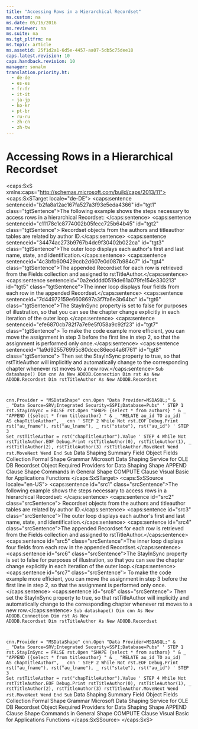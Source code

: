 ```yaml
---
title: "Accessing Rows in a Hierarchical Recordset"
ms.custom: na
ms.date: 05/16/2016
ms.reviewer: na
ms.suite: na
ms.tgt_pltfrm: na
ms.topic: article
ms.assetid: 25f1d2a1-6d5e-4457-aa07-5db5c75dee18
caps.latest.revision: 10
caps.handback.revision: 10
manager: sonalm
translation.priority.ht: 
  - de-de
  - es-es
  - fr-fr
  - it-it
  - ja-jp
  - ko-kr
  - pt-br
  - ru-ru
  - zh-cn
  - zh-tw
---
```

# Accessing Rows in a Hierarchical Recordset
<?xml version="1.0" encoding="utf-8"?>
<caps:SxS xmlns:caps="http://schemas.microsoft.com/build/caps/2013/11">
  <caps:SxSTarget locale="de-DE">
    <developerReferenceWithoutSyntaxDocument xsi:schemaLocation="http://ddue.schemas.microsoft.com/authoring/2003/5 http://dduestorage.blob.core.windows.net/ddueschema/developer.xsd" xmlns="http://ddue.schemas.microsoft.com/authoring/2003/5" xmlns:xlink="http://www.w3.org/1999/xlink" xmlns:xsi="http://www.w3.org/2001/XMLSchema-instance">
      <introduction>
        <para>
          <caps:sentence sentenceid="b2fa8a12ac167fa527a3f93e5eda4366" id="tgt1" class="tgtSentence">The following example shows the steps necessary to access rows in a hierarchical <legacyLink xlink:href="ede1415f-c3df-4cc5-a05b-2576b2b84b60">Recordset</legacyLink>:  </caps:sentence>
        </para>
        <list class="ordered">
          <listItem>
            <para>
              <caps:sentence sentenceid="c11178c1c8774002b05fecc725b64b45" id="tgt2" class="tgtSentence">
                <unmanagedCodeEntityReference>Recordset</unmanagedCodeEntityReference> objects from the <legacyBold>authors</legacyBold> and <legacyBold>titleauthor</legacyBold> tables are related by author ID.</caps:sentence>
            </para>
          </listItem>
          <listItem>
            <para>
              <caps:sentence sentenceid="34474ac273b9767b4dc9f30402b022ca" id="tgt3" class="tgtSentence">The outer loop displays each author's first and last name, state, and identification.</caps:sentence>
            </para>
          </listItem>
          <listItem>
            <para>
              <caps:sentence sentenceid="4c3bfb609429ccb2d607e0d087b984c7" id="tgt4" class="tgtSentence">The appended <unmanagedCodeEntityReference>Recordset</unmanagedCodeEntityReference> for each row is retrieved from the <legacyLink xlink:href="7c371474-b88f-4730-afa5-44163a0488d5">Fields</legacyLink> collection and assigned to <legacyItalic>rstTitleAuthor</legacyItalic>.</caps:sentence>
            </para>
          </listItem>
          <listItem>
            <para>
              <caps:sentence sentenceid="0a2edddd0519de61a079fe154e330213" id="tgt5" class="tgtSentence">The inner loop displays four fields from each row in the appended <unmanagedCodeEntityReference>Recordset</unmanagedCodeEntityReference>.</caps:sentence>
            </para>
          </listItem>
        </list>
        <para>
          <caps:sentence sentenceid="7d44972159e6608697a3f7fa6e3b64bc" id="tgt6" class="tgtSentence">The <legacyLink xlink:href="502d69b5-dc9a-455d-b115-a03bd39a552b">StayInSync</legacyLink> property is set to <languageKeyword>false</languageKeyword> for purposes of illustration, so that you can see the chapter change explicitly in each iteration of the outer loop.</caps:sentence>
          <caps:sentence sentenceid="efe6870cb782f7a7e9e5f058a9c92f23" id="tgt7" class="tgtSentence"> To make the code example more efficient, you can move the assignment in step 3 before the first line in step 2, so that the assignment is performed only once.</caps:sentence>
          <caps:sentence sentenceid="1a9d925576995c80dcec86ecd4a6f761" id="tgt8" class="tgtSentence"> Then set the <legacyLink xlink:href="502d69b5-dc9a-455d-b115-a03bd39a552b">StayInSync</legacyLink> property to <languageKeyword>true</languageKeyword>, so that <legacyItalic>rstTitleAuthor</legacyItalic> will implicitly and automatically change to the corresponding chapter whenever <legacyItalic>rst</legacyItalic> moves to a new row.</caps:sentence>
        </para>
      </introduction>
      <codeExample>
        <code>Sub datashape()
   Dim cnn As New ADODB.Connection
   Dim rst As New ADODB.Recordset
   Dim rstTitleAuthor As New ADODB.Recordset

   cnn.Provider = "MSDataShape"
   cnn.Open    "Data Provider=MSDASQL;" &amp; _
               "Data Source=SRV;Integrated Security=SSPI;Database=Pubs"
' STEP 1
   rst.StayInSync = FALSE
   rst.Open    "SHAPE  {select * from authors} "  &amp; _ 
               "APPEND ({select * from titleauthor} " &amp; _
               "RELATE au_id TO au_id) AS chapTitleAuthor", _
               cnn
' STEP 2
   While Not rst.EOF
      Debug.Print    rst("au_fname"), rst("au_lname"), _
                     rst("state"), rst("au_id")
' STEP 3
      Set rstTitleAuthor = rst("chapTitleAuthor").Value
' STEP 4
      While Not rstTitleAuthor.EOF
         Debug.Print rstTitleAuthor(0), rstTitleAuthor(1), _
                     rstTitleAuthor(2), rstTitleAuthor(3)
         rstTitleAuthor.MoveNext
      Wend
      rst.MoveNext
   Wend
End Sub</code>
      </codeExample>
      <relatedTopics>
        <link xlink:href="4cb5fd29-4e56-46ac-ae48-a6771c321c0c">Data Shaping Summary</link>
        <link xlink:href="b10a72fc-3c4b-4186-a70b-993dc9f7a092">Field Object</link>
        <link xlink:href="7c371474-b88f-4730-afa5-44163a0488d5">Fields Collection</link>
        <link xlink:href="ea691475-0f03-4abe-a785-b77e77712d1d">Formal Shape Grammar</link>
        <link xlink:href="523009ce-e01b-4e2d-a7df-816d7688aff0">Microsoft Data Shaping Service for OLE DB</link>
        <link xlink:href="ede1415f-c3df-4cc5-a05b-2576b2b84b60">Recordset Object</link>
        <link xlink:href="d49d48d2-ac2d-4c11-895c-5a149b444620">Required Providers for Data Shaping</link>
        <link xlink:href="f90fcf55-6b24-401d-94e1-d65bd24bd342">Shape APPEND Clause</link>
        <link xlink:href="1fac7831-a187-4b15-9b43-aad380c5556c">Shape Commands in General</link>
        <link xlink:href="3fdfead2-b5ab-4163-9b1d-3d2143a5db8c">Shape COMPUTE Clause</link>
        <link xlink:href="ccbdea9d-f9cf-4b0c-ade2-2d65311e12dc">Visual Basic for Applications Functions</link>
      </relatedTopics>
    </developerReferenceWithoutSyntaxDocument>
  </caps:SxSTarget>
  <caps:SxSSource locale="en-US">
    <developerReferenceWithoutSyntaxDocument xsi:schemaLocation="http://ddue.schemas.microsoft.com/authoring/2003/5 http://dduestorage.blob.core.windows.net/ddueschema/developer.xsd" xmlns="http://ddue.schemas.microsoft.com/authoring/2003/5" xmlns:xlink="http://www.w3.org/1999/xlink" xmlns:xsi="http://www.w3.org/2001/XMLSchema-instance">
      <introduction>
        <para>
          <caps:sentence id="src1" class="srcSentence">The following example shows the steps necessary to access rows in a hierarchical <legacyLink xlink:href="ede1415f-c3df-4cc5-a05b-2576b2b84b60">Recordset</legacyLink>:  </caps:sentence>
        </para>
        <list class="ordered">
          <listItem>
            <para>
              <caps:sentence id="src2" class="srcSentence">
                <unmanagedCodeEntityReference>Recordset</unmanagedCodeEntityReference> objects from the <legacyBold>authors</legacyBold> and <legacyBold>titleauthor</legacyBold> tables are related by author ID.</caps:sentence>
            </para>
          </listItem>
          <listItem>
            <para>
              <caps:sentence id="src3" class="srcSentence">The outer loop displays each author's first and last name, state, and identification.</caps:sentence>
            </para>
          </listItem>
          <listItem>
            <para>
              <caps:sentence id="src4" class="srcSentence">The appended <unmanagedCodeEntityReference>Recordset</unmanagedCodeEntityReference> for each row is retrieved from the <legacyLink xlink:href="7c371474-b88f-4730-afa5-44163a0488d5">Fields</legacyLink> collection and assigned to <legacyItalic>rstTitleAuthor</legacyItalic>.</caps:sentence>
            </para>
          </listItem>
          <listItem>
            <para>
              <caps:sentence id="src5" class="srcSentence">The inner loop displays four fields from each row in the appended <unmanagedCodeEntityReference>Recordset</unmanagedCodeEntityReference>.</caps:sentence>
            </para>
          </listItem>
        </list>
        <para>
          <caps:sentence id="src6" class="srcSentence">The <legacyLink xlink:href="502d69b5-dc9a-455d-b115-a03bd39a552b">StayInSync</legacyLink> property is set to <languageKeyword>false</languageKeyword> for purposes of illustration, so that you can see the chapter change explicitly in each iteration of the outer loop.</caps:sentence>
          <caps:sentence id="src7" class="srcSentence"> To make the code example more efficient, you can move the assignment in step 3 before the first line in step 2, so that the assignment is performed only once.</caps:sentence>
          <caps:sentence id="src8" class="srcSentence"> Then set the <legacyLink xlink:href="502d69b5-dc9a-455d-b115-a03bd39a552b">StayInSync</legacyLink> property to <languageKeyword>true</languageKeyword>, so that <legacyItalic>rstTitleAuthor</legacyItalic> will implicitly and automatically change to the corresponding chapter whenever <legacyItalic>rst</legacyItalic> moves to a new row.</caps:sentence>
        </para>
      </introduction>
      <codeExample>
        <code>Sub datashape()
   Dim cnn As New ADODB.Connection
   Dim rst As New ADODB.Recordset
   Dim rstTitleAuthor As New ADODB.Recordset

   cnn.Provider = "MSDataShape"
   cnn.Open    "Data Provider=MSDASQL;" &amp; _
               "Data Source=SRV;Integrated Security=SSPI;Database=Pubs"
' STEP 1
   rst.StayInSync = FALSE
   rst.Open    "SHAPE  {select * from authors} "  &amp; _ 
               "APPEND ({select * from titleauthor} " &amp; _
               "RELATE au_id TO au_id) AS chapTitleAuthor", _
               cnn
' STEP 2
   While Not rst.EOF
      Debug.Print    rst("au_fname"), rst("au_lname"), _
                     rst("state"), rst("au_id")
' STEP 3
      Set rstTitleAuthor = rst("chapTitleAuthor").Value
' STEP 4
      While Not rstTitleAuthor.EOF
         Debug.Print rstTitleAuthor(0), rstTitleAuthor(1), _
                     rstTitleAuthor(2), rstTitleAuthor(3)
         rstTitleAuthor.MoveNext
      Wend
      rst.MoveNext
   Wend
End Sub</code>
      </codeExample>
      <relatedTopics>
        <link xlink:href="4cb5fd29-4e56-46ac-ae48-a6771c321c0c">Data Shaping Summary</link>
        <link xlink:href="b10a72fc-3c4b-4186-a70b-993dc9f7a092">Field Object</link>
        <link xlink:href="7c371474-b88f-4730-afa5-44163a0488d5">Fields Collection</link>
        <link xlink:href="ea691475-0f03-4abe-a785-b77e77712d1d">Formal Shape Grammar</link>
        <link xlink:href="523009ce-e01b-4e2d-a7df-816d7688aff0">Microsoft Data Shaping Service for OLE DB</link>
        <link xlink:href="ede1415f-c3df-4cc5-a05b-2576b2b84b60">Recordset Object</link>
        <link xlink:href="d49d48d2-ac2d-4c11-895c-5a149b444620">Required Providers for Data Shaping</link>
        <link xlink:href="f90fcf55-6b24-401d-94e1-d65bd24bd342">Shape APPEND Clause</link>
        <link xlink:href="1fac7831-a187-4b15-9b43-aad380c5556c">Shape Commands in General</link>
        <link xlink:href="3fdfead2-b5ab-4163-9b1d-3d2143a5db8c">Shape COMPUTE Clause</link>
        <link xlink:href="ccbdea9d-f9cf-4b0c-ade2-2d65311e12dc">Visual Basic for Applications Functions</link>
      </relatedTopics>
    </developerReferenceWithoutSyntaxDocument>
  </caps:SxSSource>
</caps:SxS>